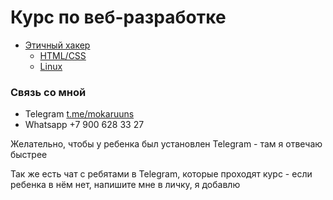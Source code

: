 # Курс по веб-разработке

- [Этичный хакер](/hacker)
  - [HTML/CSS](/hacker/1_HTML_CSS_introduction)
  - [Linux](/hacker/2_Linux_introduction)

### Связь со мной

- Telegram [t.me/mokaruuns](https://t.me/mokaruuns) 
- Whatsapp +7 900 628 33 27

Желательно, чтобы у ребенка был установлен Telegram - там я отвечаю быстрее

Так же есть чат с ребятами в Telegram, которые проходят курс - если ребенка в нём нет, напишите мне в личку, я добавлю 